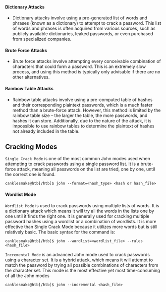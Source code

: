 #### Dictionary Attacks

* Dictionary attacks involve using a pre-generated list of words and phrases (known as a dictionary) to attempt to crack a password. This list of words and phrases is often acquired from various sources, such as publicly available dictionaries, leaked passwords, or even purchased from specialized companies.
#### Brute Force Attacks

* Brute force attacks involve attempting every conceivable combination of characters that could form a password. This is an extremely slow process, and using this method is typically only advisable if there are no other alternatives.
#### Rainbow Table Attacks

* Rainbow table attacks involve using a pre-computed table of hashes and their corresponding plaintext passwords, which is a much faster method than a brute-force attack. However, this method is limited by the rainbow table size – the larger the table, the more passwords, and hashes it can store. Additionally, due to the nature of the attack, it is impossible to use rainbow tables to determine the plaintext of hashes not already included in the table.

## Cracking Modes

`Single Crack Mode` is one of the most common John modes used when attempting to crack passwords using a single password list. It is a brute-force attack, meaning all passwords on the list are tried, one by one, until the correct one is found.

```shell-session
canklesmaks@htb[/htb]$ john --format=<hash_type> <hash or hash_file>
```
#### Wordlist Mode

`Wordlist Mode` is used to crack passwords using multiple lists of words. It is a dictionary attack which means it will try all the words in the lists one by one until it finds the right one. It is generally used for cracking multiple password hashes using a wordlist or a combination of wordlists. It is more effective than Single Crack Mode because it utilizes more words but is still relatively basic. The basic syntax for the command is:


```shell-session
canklesmaks@htb[/htb]$ john --wordlist=<wordlist_file> --rules <hash_file>
```


`Incremental Mode` is an advanced John mode used to crack passwords using a character set. It is a hybrid attack, which means it will attempt to match the password by trying all possible combinations of characters from the character set. This mode is the most effective yet most time-consuming of all the John modes

```shell-session
canklesmaks@htb[/htb]$ john --incremental <hash_file>
```